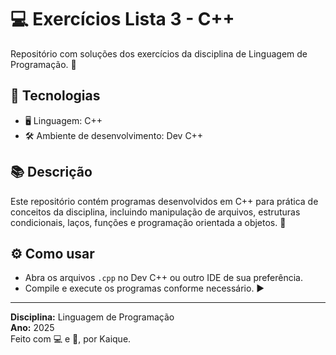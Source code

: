 # 💻 Exercícios Lista 3 - C++

Repositório com soluções dos exercícios da disciplina de Linguagem de Programação. 📝

## 🚀 Tecnologias

- 🖥️ Linguagem: C++
- 🛠️ Ambiente de desenvolvimento: Dev C++

## 📚 Descrição

Este repositório contém programas desenvolvidos em C++ para prática de conceitos da disciplina, incluindo manipulação de arquivos, estruturas condicionais, laços, funções e programação orientada a objetos. 🎯

## ⚙️ Como usar

- Abra os arquivos `.cpp` no Dev C++ ou outro IDE de sua preferência.
- Compile e execute os programas conforme necessário. ▶️

---
**Disciplina:** Linguagem de Programação  
**Ano:** 2025  
Feito com 💻 e 🧠, por Kaique.
